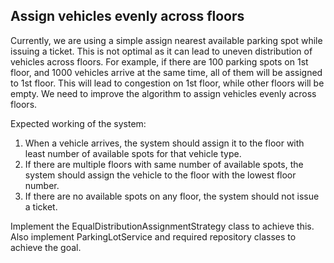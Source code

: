 ## Assign vehicles evenly across floors

Currently, we are using a simple assign nearest available parking spot while 
issuing a ticket. This is not optimal as it can lead to uneven distribution of
vehicles across floors. For example, if there are 100 parking spots on 1st floor, 
and 1000 vehicles arrive at the same time, all of them will be assigned to 1st floor.
This will lead to congestion on 1st floor, while other floors will be empty.
We need to improve the algorithm to assign vehicles evenly across floors.

Expected working of the system:
1. When a vehicle arrives, the system should assign it to the floor with least number
 of available spots for that vehicle type.
2. If there are multiple floors with same number of available spots, the system should
 assign the vehicle to the floor with the lowest floor number.
3. If there are no available spots on any floor, the system should not issue a ticket.

Implement the EqualDistributionAssignmentStrategy class to achieve this. 
Also implement ParkingLotService and required repository classes to achieve the goal.
